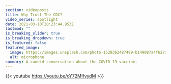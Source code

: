 ```yaml
---
section: videoposts
title: Why Trust The CDC?
video_series: spotlight
date: 2021-03-10T20:23:44.953Z
lastmod: ""
is_breaking_slider: true
is_breaking_dropdown: true
is_featured: false
featured_image:
  image: https://images.unsplash.com/photo-1529362487499-b149087a4f62?ixid=MXwxMjA3fDB8MHxzZWFyY2h8MTZ8fG1pY3JvcGhvbmV8ZW58MHx8MHw%3D&ixlib=rb-1.2.1&auto=format&fit=crop&w=800&q=60
  alt: microphone
summary: A candid conversation about the COVID-19 vaccine.
---
```



{{< youtube https://youtu.be/oY72MIfvydM >}}